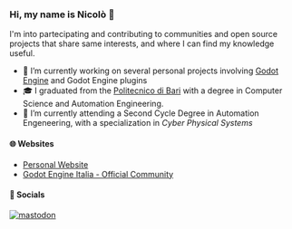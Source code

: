 ### Hi, my name is Nicolò <!--, known on the web as 'fenix'--> 👋
I'm into partecipating and contributing to communities and open source projects that share same interests, and where I can find my knowledge useful.  

- 🔭 I’m currently working on several personal projects involving [Godot Engine](https://godotengine.org/) and Godot Engine plugins
- :mortar_board: I graduated from the [Politecnico di Bari](http://www.poliba.it/) with a degree in Computer Science and Automation Engineering.  
- 🌱 I’m currently attending a Second Cycle Degree in Automation Engeneering, with a specialization in *Cyber Physical Systems*

#### 🌐 Websites
- [Personal Website](https://www.nicolosantilio.com/)
- [Godot Engine Italia - Official Community](https://godotengineitalia.com/)

#### 💬 Socials
<a rel="me" href="https://mastodon.gamedev.place/@fenixhub">![mastodon](https://img.shields.io/badge/Mastodon-6364FF?style=for-the-badge&logo=Mastodon&logoColor=white)</a>
